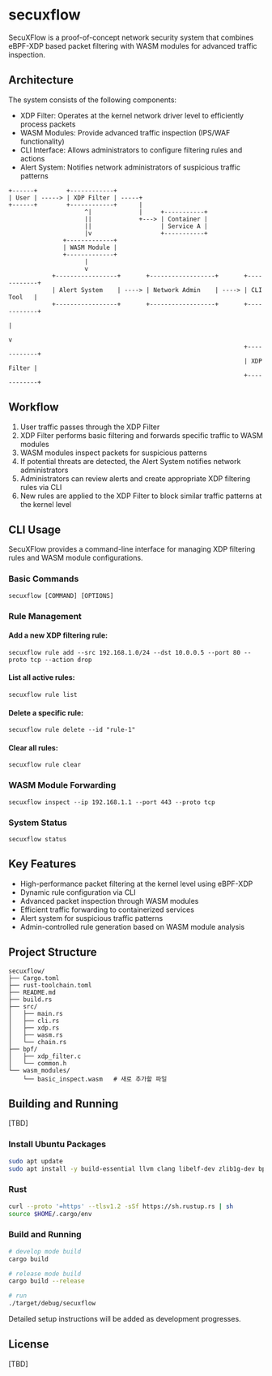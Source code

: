 # secuxflow
SecuXFlow is a proof-of-concept network security system that combines eBPF-XDP based packet filtering with WASM modules for advanced traffic inspection.

## Architecture
The system consists of the following components:

- XDP Filter: Operates at the kernel network driver level to efficiently process packets
- WASM Modules: Provide advanced traffic inspection (IPS/WAF functionality)
- CLI Interface: Allows administrators to configure filtering rules and actions
- Alert System: Notifies network administrators of suspicious traffic patterns

```
+------+        +------------+
| User | -----> | XDP Filter | -----+
+------+        +------------+      |
                     ^|             |     +-----------+
                     ||             +---> | Container |
                     ||                   | Service A |
                     |v                   +-----------+
               +-------------+
               | WASM Module |
               +-------------+
                     |
                     v
            +-----------------+       +------------------+       +------------+
            | Alert System    | ----> | Network Admin    | ----> | CLI Tool   |
            +-----------------+       +------------------+       +------------+
                                                                      |
                                                                      v
                                                                 +------------+
                                                                 | XDP Filter |
                                                                 +------------+
```

## Workflow
1. User traffic passes through the XDP Filter
2. XDP Filter performs basic filtering and forwards specific traffic to WASM modules
3. WASM modules inspect packets for suspicious patterns
4. If potential threats are detected, the Alert System notifies network administrators
5. Administrators can review alerts and create appropriate XDP filtering rules via CLI
6. New rules are applied to the XDP Filter to block similar traffic patterns at the kernel level

## CLI Usage
SecuXFlow provides a command-line interface for managing XDP filtering rules and WASM module configurations.

### Basic Commands
```
secuxflow [COMMAND] [OPTIONS]
```

### Rule Management
#### Add a new XDP filtering rule:
```
secuxflow rule add --src 192.168.1.0/24 --dst 10.0.0.5 --port 80 --proto tcp --action drop
```

#### List all active rules:
```
secuxflow rule list
```

#### Delete a specific rule:
```
secuxflow rule delete --id "rule-1"
```

#### Clear all rules:
```
secuxflow rule clear
```

### WASM Module Forwarding
```
secuxflow inspect --ip 192.168.1.1 --port 443 --proto tcp
```

### System Status
```
secuxflow status
```

## Key Features
- High-performance packet filtering at the kernel level using eBPF-XDP
- Dynamic rule configuration via CLI
- Advanced packet inspection through WASM modules
- Efficient traffic forwarding to containerized services
- Alert system for suspicious traffic patterns
- Admin-controlled rule generation based on WASM module analysis

## Project Structure
```
secuxflow/
├── Cargo.toml
├── rust-toolchain.toml
├── README.md
├── build.rs
├── src/
│   ├── main.rs
│   ├── cli.rs
│   ├── xdp.rs
│   ├── wasm.rs
│   └── chain.rs
├── bpf/
│   ├── xdp_filter.c
│   └── common.h
└── wasm_modules/
    └── basic_inspect.wasm   # 새로 추가할 파일
```

## Building and Running
[TBD]

### Install Ubuntu Packages
```bash
sudo apt update
sudo apt install -y build-essential llvm clang libelf-dev zlib1g-dev bpftool linux-headers-$(uname -r)
```

### Rust
```bash
curl --proto '=https' --tlsv1.2 -sSf https://sh.rustup.rs | sh
source $HOME/.cargo/env
```

### Build and Running
```bash
# develop mode build
cargo build

# release mode build
cargo build --release

# run
./target/debug/secuxflow
```

Detailed setup instructions will be added as development progresses.

## License
[TBD]
